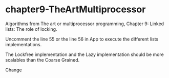 # chapter9-TheArtMultiprocessor
Algorithms from The art or multiprocessor programming, Chapter 9: Linked lists: The role of locking.

Uncomment the line 55 or the line 56 in App to execute the different lists implementations.

The Lockfree implementation and the Lazy implementation should be more scalables than the Coarse Grained.

Change